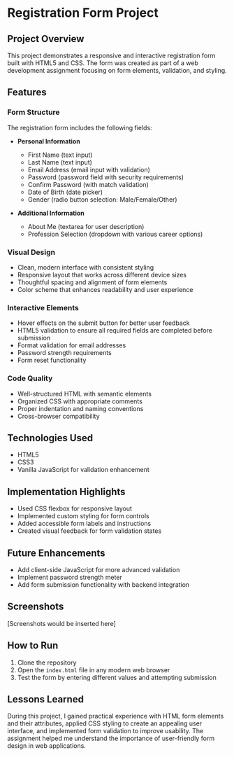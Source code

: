 # Registration Form Project

## Project Overview
This project demonstrates a responsive and interactive registration form built with HTML5 and CSS. The form was created as part of a web development assignment focusing on form elements, validation, and styling.

## Features

### Form Structure
The registration form includes the following fields:
- **Personal Information**
  - First Name (text input)
  - Last Name (text input)
  - Email Address (email input with validation)
  - Password (password field with security requirements)
  - Confirm Password (with match validation)
  - Date of Birth (date picker)
  - Gender (radio button selection: Male/Female/Other)

- **Additional Information**
  - About Me (textarea for user description)
  - Profession Selection (dropdown with various career options)

### Visual Design
- Clean, modern interface with consistent styling
- Responsive layout that works across different device sizes
- Thoughtful spacing and alignment of form elements
- Color scheme that enhances readability and user experience

### Interactive Elements
- Hover effects on the submit button for better user feedback
- HTML5 validation to ensure all required fields are completed before submission
- Format validation for email addresses
- Password strength requirements
- Form reset functionality

### Code Quality
- Well-structured HTML with semantic elements
- Organized CSS with appropriate comments
- Proper indentation and naming conventions
- Cross-browser compatibility

## Technologies Used
- HTML5
- CSS3
- Vanilla JavaScript for validation enhancement

## Implementation Highlights
- Used CSS flexbox for responsive layout
- Implemented custom styling for form controls
- Added accessible form labels and instructions
- Created visual feedback for form validation states

## Future Enhancements
- Add client-side JavaScript for more advanced validation
- Implement password strength meter
- Add form submission functionality with backend integration

## Screenshots
[Screenshots would be inserted here]

## How to Run
1. Clone the repository
2. Open the `index.html` file in any modern web browser
3. Test the form by entering different values and attempting submission

## Lessons Learned
During this project, I gained practical experience with HTML form elements and their attributes, applied CSS styling to create an appealing user interface, and implemented form validation to improve usability. The assignment helped me understand the importance of user-friendly form design in web applications.